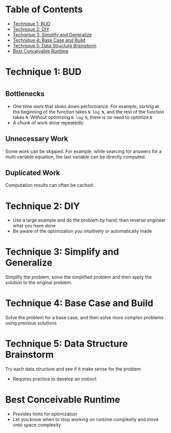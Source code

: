 # Table of Contents

- [Technique 1: BUD](#BUD)
- [Technique 2: DIY](#DIY)
- [Techqniue 3: Simplify and Generalize](#simplify-generalize)
- [Technique 4: Base Case and Build](#base-case-build)
- [Technique 5: Data Structure Brainstorm](#data-structure-brainstorm)
- [Best Conceivable Runtime](#best-conceivable-runtime)

# Technique 1: BUD <h1 id="BUD">

## Bottlenecks

- One time work that slows down performance. For example, sorting at the
  beginning of the function takes `N log N`, and the rest of the function takes
  `N`. Without optimizing `N log N`, there is no need to optimize `N`
- A chunk of work done repeatedly

## Unnecessary Work

Some work can be skipped. For example, while searcing for answers for a multi
variable equation, the last variable can be directly computed.

## Duplicated Work

Computation results can often be cached.

# Technique 2: DIY <span id="DIY">

- Use a large example and do the problem by hand, then reverse engineer what you
  have done
- Be aware of the optimization you intuitively or automatically made

# Technique 3: Simplify and Generalize <span id="simplify-generalize">

Simplify the problem, solve the simplified problem and then apply the solution
to the original problem.

# Technique 4: Base Case and Build <span id="base-case-build">

Solve the problem for a base case, and then solve more complex problems using
previous solutions

# Technique 5: Data Structure Brainstorm <span id="data-structure-brainstorm">

Try each data structure and see if it make sense for the problem

- Requires practice to develop an instinct

# Best Conceivable Runtime <span id="best-conceivable-runtime">

- Provides hints for optimization
- Let you know when to stop working on runtime complexity and move onto space
  complexity
